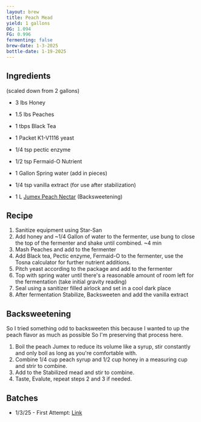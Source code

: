 ```yaml
---
layout: brew
title: Peach Mead
yield: 1 gallons
OG: 1.094
FG: 0.996
fermenting: false
brew-date: 1-3-2025
bottle-date: 1-19-2025
---
```


## Ingredients
(scaled down from 2 gallons)
 - 3 lbs Honey
 - 1.5 lbs Peaches 
 - 1 tbps Black Tea
 - 1 Packet K1-V1116 yeast
 - 1/4 tsp pectic enzyme
 - 1/2 tsp Fermaid-O Nutrient
 - 1 Gallon Spring water (add in pieces)
 
 - 1/4 tsp vanilla extract (for use after stabilization)
 - 1 L [Jumex Peach Nectar](http://jumexinternational.com/peach-nectar/) (Backsweetening)

## Recipe
 1. Sanitize equipment using Star-San
 2. Add honey and ~1/4 Gallon of water to the fermenter, use bung to close the top of the fermenter and shake until combined. ~4 min
 3. Mash Peaches and add to the fermenter
 5. Add Black tea, Pectic enzyme, Fermaid-O to the fermenter, use the Tosna calculator for further nutrient additions.
 6. Pitch yeast according to the package and add to the fermenter
 7. Top with spring water until there's a reasonable amount of room left for the fermentation (take initial gravity reading)
 8. Seal using a sanitizer filled airlock and set in a cool dark place
 9. After fermentation Stabilize, Backsweeten and add the vanilla extract

## Backsweetening
So I tried something odd to backsweeten this because I wanted to up the peach flavor as much as possible So I'm preserving that process here. 
 1. Boil the peach Jumex to reduce its volume like a syrup, stir constantly and only boil as long as you're comfortable with.
 2. Combine 1/4 cup peach syrup and 1/2 cup honey in a measuring cup and strir to combine.
 3. Add to the Stabilized mead and stir to combine.
 4. Taste, Evalute, repeat steps 2 and 3 if needed.

## Batches
 - 1/3/25 - First Attempt: <a href="{{ site.baseurl }}/Mead-Attempts/Peach-Attempts/Attempt-1">Link</a>
